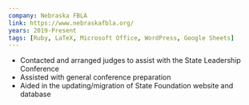 ```yaml
---
company: Nebraska FBLA
link: https://www.nebraskafbla.org/
years: 2019-Present
tags: [Ruby, LaTeX, Microsoft Office, WordPress, Google Sheets]
---
```


* Contacted and arranged judges to assist with the State Leadership Conference
* Assisted with general conference preparation
* Aided in the updating/migration of State Foundation website and database
